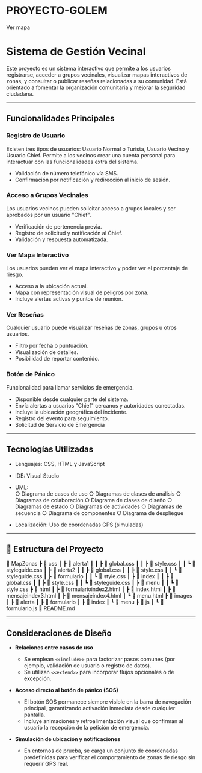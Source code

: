 # PROYECTO-GOLEM
Ver mapa
# Sistema de Gestión Vecinal

Este proyecto es un sistema interactivo que permite a los usuarios registrarse, acceder a grupos vecinales, visualizar mapas interactivos de zonas, y consultar o publicar reseñas relacionadas a su comunidad. Está orientado a fomentar la organización comunitaria y mejorar la seguridad ciudadana.

---

## Funcionalidades Principales
###  Registro de Usuario
Existen tres tipos de usuarios: Usuario Normal o Turista, Usuario Vecino y Usuario Chief.
Permite a los vecinos crear una cuenta personal para interactuar con las funcionalidades extra del sistema.

- Validación de número telefónico vía SMS.
- Confirmación por notificación y redirección al inicio de sesión.

###  Acceso a Grupos Vecinales
Los usuarios vecinos pueden solicitar acceso a grupos locales y ser aprobados por un usuario "Chief".

- Verificación de pertenencia previa.
- Registro de solicitud y notificación al Chief.
- Validación y respuesta automatizada.

###  Ver Mapa Interactivo
Los usuarios pueden ver el mapa interactivo y poder ver el porcentaje de riesgo.

- Acceso a la ubicación actual.
- Mapa con representación visual de peligros por zona.
- Incluye alertas activas y puntos de reunión.

###  Ver Reseñas
Cualquier usuario puede visualizar reseñas de zonas, grupos u otros usuarios.

- Filtro por fecha o puntuación.
- Visualización de detalles.
- Posibilidad de reportar contenido.

###  Botón de Pánico
Funcionalidad para llamar servicios de emergencia.

- Disponible desde cualquier parte del sistema.
- Envía alertas a usuarios "Chief" cercanos y autoridades conectadas.
- Incluye la ubicación geográfica del incidente.
- Registro del evento para seguimiento.
- Solicitud de Servicio de Emergencia
---
## Tecnologías Utilizadas

- Lenguajes: CSS, HTML y JavaScript
- IDE: Visual Studio
- UML:    
    ○ Diagrama de casos de uso
    ○ Diagramas de clases de análisis
    ○ Diagramas de colaboración
    ○ Diagrama de clases de diseño
    ○ Diagramas de estado
    ○ Diagramas de actividades
    ○ Diagramas de secuencia
    ○ Diagrama de componentes
    ○ Diagrama de despliegue

- Localización: Uso de coordenadas GPS (simuladas)
---
## 📂 Estructura del Proyecto

📁 MapZonas
┣ 📂 css
┃ ┣ 📂 alerta1
┃ ┃ ┣ 📄 global.css
┃ ┃ ┣ 📄 style.css
┃ ┃ ┗ 📄 styleguide.css
┃ ┣ 📂 alerta2
┃ ┃ ┣ 📄 global.css
┃ ┃ ┣ 📄 style.css
┃ ┃ ┗ 📄 styleguide.css
┃ ┣ 📂 formulario
┃ ┃ ┗ 📄 style.css
┃ ┣ 📂 index
┃ ┃ ┣ 📄 global.css
┃ ┃ ┣ 📄 style.css
┃ ┃ ┗ 📄 styleguide.css
┃ ┣ 📂 menu
┃ ┃ ┗ 📄 style.css
┣ 📂 html
┃ ┣ 📄 formularioindex2.html
┃ ┣ 📄 index.html
┃ ┣ 📄 mensajeindex3.html
┃ ┣ 📄 mensajeindex4.html
┃ ┗ 📄 menu.html
┣ 📂 images
┃ ┣ 📂 alerta
┃ ┣ 📂 formulario
┃ ┣ 📂 index
┃ ┗ 📂 menu
┣ 📂 js
┃ ┗ 📄 formulario.js
📄 README.md

---
##  Consideraciones de Diseño

- **Relaciones entre casos de uso**  
  - Se emplean `<<include>>` para factorizar pasos comunes (por ejemplo, validación de usuario o registro de datos).  
  - Se utilizan `<<extend>>` para incorporar flujos opcionales o de excepción.

- **Acceso directo al botón de pánico (SOS)**  
  - El botón SOS permanece siempre visible en la barra de navegación principal, garantizando activación inmediata desde cualquier pantalla.  
  - Incluye animaciones y retroalimentación visual que confirman al usuario la recepción de la petición de emergencia.

- **Simulación de ubicación y notificaciones**  
  - En entornos de prueba, se carga un conjunto de coordenadas predefinidas para verificar el comportamiento de zonas de riesgo sin requerir GPS real. 
   
